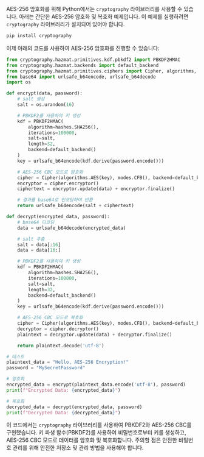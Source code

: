 AES-256 암호화를 위해 Python에서는 `cryptography` 라이브러리를 사용할 수 있습니다. 아래는 간단한 AES-256 암호화 및 복호화 예제입니다. 이 예제를 실행하려면 `cryptography` 라이브러리가 설치되어 있어야 합니다.

```bash
pip install cryptography
```

이제 아래의 코드를 사용하여 AES-256 암호화를 진행할 수 있습니다:

```python
from cryptography.hazmat.primitives.kdf.pbkdf2 import PBKDF2HMAC
from cryptography.hazmat.backends import default_backend
from cryptography.hazmat.primitives.ciphers import Cipher, algorithms, modes
from base64 import urlsafe_b64encode, urlsafe_b64decode
import os

def encrypt(data, password):
    # salt 생성
    salt = os.urandom(16)

    # PBKDF2를 사용하여 키 생성
    kdf = PBKDF2HMAC(
        algorithm=hashes.SHA256(),
        iterations=100000,
        salt=salt,
        length=32,
        backend=default_backend()
    )
    key = urlsafe_b64encode(kdf.derive(password.encode()))

    # AES-256 CBC 모드로 암호화
    cipher = Cipher(algorithms.AES(key), modes.CFB(), backend=default_backend())
    encryptor = cipher.encryptor()
    ciphertext = encryptor.update(data) + encryptor.finalize()

    # 결과를 base64로 인코딩하여 반환
    return urlsafe_b64encode(salt + ciphertext)

def decrypt(encrypted_data, password):
    # base64 디코딩
    data = urlsafe_b64decode(encrypted_data)

    # salt 추출
    salt = data[:16]
    data = data[16:]

    # PBKDF2를 사용하여 키 생성
    kdf = PBKDF2HMAC(
        algorithm=hashes.SHA256(),
        iterations=100000,
        salt=salt,
        length=32,
        backend=default_backend()
    )
    key = urlsafe_b64encode(kdf.derive(password.encode()))

    # AES-256 CBC 모드로 복호화
    cipher = Cipher(algorithms.AES(key), modes.CFB(), backend=default_backend())
    decryptor = cipher.decryptor()
    plaintext = decryptor.update(data) + decryptor.finalize()

    return plaintext.decode('utf-8')

# 테스트
plaintext_data = "Hello, AES-256 Encryption!"
password = "MySecretPassword"

# 암호화
encrypted_data = encrypt(plaintext_data.encode('utf-8'), password)
print(f"Encrypted Data: {encrypted_data}")

# 복호화
decrypted_data = decrypt(encrypted_data, password)
print(f"Decrypted Data: {decrypted_data}")
```

이 코드에서는 `cryptography` 라이브러리를 사용하여 PBKDF2와 AES-256 CBC를 구현했습니다. 키 파생 함수(PBKDF2)를 사용하여 비밀번호로부터 키를 생성하고, AES-256 CBC 모드로 데이터를 암호화 및 복호화합니다. 주의할 점은 안전한 비밀번호 관리를 위해 안전한 저장소 및 관리 방법을 사용해야 합니다.